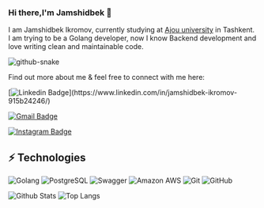 ### Hi there,I'm Jamshidbek 👋

I am Jamshidbek Ikromov, currently studying at [Ajou university](https://www.ajou.uz/) in Tashkent. I am trying to be a Golang developer, now I know Backend development and love writing clean and maintainable code. 

<picture>
  <source media="(prefers-color-scheme: dark)" srcset="github-snake-dark.svg">
  <source media="(prefers-color-scheme: light)" srcset="github-snake.svg">
  <img alt="github-snake" src="github-snake.svg">
</picture>

Find out more about me & feel free to connect with me here:

[![Linkedin Badge](https://img.shields.io/badge/-IkromovJamshidbek-blue?style=flat&logo=Linkedin&logoColor=white&link=[https://www.linkedin.com/in/jamshidbek-ikromov-915b24246///](https://www.linkedin.com/in/jamshidbek-ikromov-915b24246/))](https://www.linkedin.com/in/jamshidbek-ikromov-915b24246/)

[![Gmail Badge](https://img.shields.io/badge/-jamshidbek1805@gmail.com-c14438?style=flat&logo=Gmail&logoColor=white&link=mailto:jamshidbek1805@gmail.com)](mailto:tjamshidbek1805@gmail.com)

[![Instagram Badge](https://img.shields.io/badge/-_hatsker01-critical?style=flat&logo=instagram&logoColor=white&link=https://instagram.com/_hatsker01)](https://www.instagram.com/_hatsker01)


## ⚡ Technologies

![Golang](https://img.shields.io/badge/-Golang-black?style=flat&logo=golang)
![PostgreSQL](https://img.shields.io/badge/-PostgreSQL-336791?style=flat&logo=postgresql&logoColor=white)
![Swagger](https://img.shields.io/badge/-Swagger-black?style=flat&logo=swagger&logoColor=green)
![Amazon AWS](https://img.shields.io/badge/Amazon%20AWS-232F3E?style=flat&logo=amazon-aws)
![Git](https://img.shields.io/badge/-Git-black?style=flat&logo=git)
![GitHub](https://img.shields.io/badge/-GitHub-181717?style=flat&logo=github)

![Github Stats](https://github-readme-stats.vercel.app/api?username=Hatsker01&count_private=true&show_icons=true&include_all_commits=true&theme=dark)
![Top Langs](https://github-readme-stats.vercel.app/api/top-langs/?username=Hatsker01&hide=TeX&layout=compact&theme=dark) 

